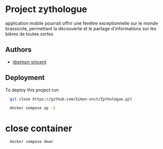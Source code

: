 
# Project zythologue

application mobile pourrait offrir une fenêtre exceptionnelle sur le monde brassicole, permettant la découverte et le partage d'informations sur les bières de toutes sortes


## Authors

- [@simon vincent](https://github.com/Simon-vnct)


## Deployment

To deploy this project run

```bash
  git clone https://github.com/Simon-vnct/Zythologue.git
```
```bash
  docker compose up -d
```
# close container
```bash
  docker compose down
```